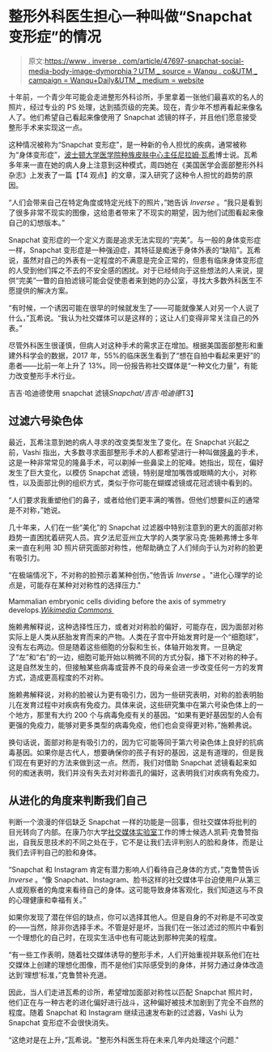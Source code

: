 # 整形外科医生担心一种叫做“Snapchat 变形症”的情况

> 原文:[https://www . inverse . com/article/47697-snapchat-social-media-body-image-dymorphia？UTM _ source = Wanqu . co&UTM _ campaign = Wanqu+Daily&UTM _ medium = website](https://www.inverse.com/article/47697-snapchat-social-media-body-image-dysmorphia?utm_source=wanqu.co&utm_campaign=Wanqu+Daily&utm_medium=website)

十年前，一个青少年可能会走进整形外科诊所，手里拿着一张他们最喜欢的名人的照片，经过专业的 PS 处理，达到插页级的完美。现在，青少年不想再看起来像名人了。他们希望自己看起来像使用了 Snapchat 滤镜的样子，并且他们愿意接受整形手术来实现这一点。

这种情况被称为“Snapchat 变形症”，是一种新的令人担忧的疾病，通常被称为“身体变形症”，[波士顿大学医学院种族皮肤中心主任尼拉姆·瓦希](http://www.bumc.bu.edu/derm/neelam-vashi-md/)博士说。瓦希多年来一直在她的病人身上注意到这种模式，周四她在《美国医学会面部整形外科杂志》上发表了一篇【T4 观点】的文章，深入研究了这种令人担忧的趋势的原因。

“人们会带来自己在特定角度或特定光线下的照片，”她告诉 *Inverse* 。“我只是看到了很多非常不现实的图像，这给患者带来了不现实的期望，因为他们试图看起来像自己的幻想版本。”

Snapchat 变形症的一个定义方面是追求无法实现的“完美”。与一般的身体变形症一样，Snapchat 变形症是一种强迫症，其特征是痴迷于身体外表的“缺陷”。瓦希说，虽然对自己的外表有一定程度的不满意是完全正常的，但患有临床身体变形症的人受到他们挥之不去的不安全感的困扰。对于已经倾向于这些想法的人来说，提供“完美”一瞥的自拍滤镜可能会促使患者来到她的办公室，寻找大多数外科医生不愿提供的解决方案。

“有时候，一个诱因可能在很早的时候就发生了——可能就像某人对另一个人说了什么，”瓦希说。“我认为社交媒体可以是这样的；这让人们变得非常关注自己的外表。”

尽管外科医生很谨慎，但病人对这种手术的需求正在增加。根据美国面部整形和重建外科学会的数据，2017 年，55%的临床医生看到了“想在自拍中看起来更好”的患者——比前一年上升了 13%。同一份报告称社交媒体是“一种文化力量”，有能力改变整形手术行业。



吉吉·哈迪德使用 snapchat 滤镜<cite class="hW6">Snapchat/吉吉·哈迪德</cite>T3】



## 过滤六号染色体

最近，瓦希注意到她的病人寻求的改变类型发生了变化。在 Snapchat 兴起之前，Vashi 指出，大多数寻求面部整形手术的人都希望进行一种叫做[隆鼻](https://www.inverse.com/article/34401-nose-job-rhinoplasty-body-dysmorphia-research)的手术，这是一种非常常见的隆鼻手术，可以剃掉一些鼻梁上的驼峰。她指出，现在，偏好发生了巨大变化，以模仿 Snapchat 滤镜，特别是增加嘴唇或眼睛的大小，对称性，以及面部比例的组织方式，类似于你可能在蝴蝶滤镜或花冠滤镜中看到的。

“人们要求我重塑他们的鼻子，或者给他们更丰满的嘴唇。但他们想要纠正的通常是不对称，”她说。

几十年来，人们在一些“美化”的 Snapchat 过滤器中特别注意到的更大的面部对称趋势一直困扰着研究人员。宾夕法尼亚州立大学的人类学家马克·施赖弗博士多年来一直在利用 3D 照片研究面部对称性，他帮助确立了人们倾向于认为对称的脸更有吸引力。

“在极端情况下，不对称的脸预示着某种创伤，”他告诉 *Inverse* 。"进化心理学的论点是，可能存在某种对对称性的选择压力."



Mammalian embryonic cells dividing before the axis of symmetry develops.<cite class="hW6">[Wikimedia Commons ](https://commons.wikimedia.org/wiki/File:Gray9.png)</cite>



施赖弗解释说，这种选择性压力，或者对对称脸的偏好，可能存在，因为面部对称实际上是人类从胚胎发育而来的产物。人类在子宫中开始发育时是一个“细胞球”，没有左右两边。但是随着这些细胞的分裂和生长，体轴开始发育。一旦确定了“左”和“右”的一边，细胞可能开始以稍微不同的方式分裂，播下不对称的种子。这是自然发生的，但接触某些病毒或营养不良的母亲会进一步改变任何一方的发育方式，造成更高程度的不对称。

施赖弗解释说，对称的脸被认为更有吸引力，因为一些研究表明，对称的脸表明胎儿在发育过程中对疾病有免疫力。具体来说，这些研究集中在第六号染色体上的一个地方，那里有大约 200 个与病毒免疫有关的基因。“如果有更好基因型的人会有更强的免疫力，能够对更多类型的病毒免疫，他们也会变得更对称，”施赖弗说。

换句话说，面部对称是有吸引力的，因为它可能等同于第六号染色体上良好的抗病毒基因。如果你是古代人，想要确保你的孩子有好的基因，这是有道理的，但是我们现在有更好的方法来做到这一点。然而，我们对借助 Snapchat 滤镜看起来如何的痴迷表明，我们并没有失去对对称面孔的偏好，这表明我们对疾病有免疫力。

## 从进化的角度来判断我们自己

判断一个浪漫的伴侣缺乏 Snapchat 一样的功能是一回事，但社交媒体将批判的目光转向了内部。在康乃尔大学[社交媒体实验室](http://sml.comm.cornell.edu)工作的博士候选人凯莉·克鲁赞指出，自我反思技术的不同之处在于，它不是让我们去评判别人的脸和身体，而是让我们去评判自己的脸和身体。

“Snapchat 和 Instagram 肯定有潜力影响人们看待自己身体的方式，”克鲁赞告诉 *Inverse* 。“像 Snapchat、Instagram、脸书这样的社交媒体平台迫使用户从第三人或观察者的角度来看待自己的身体。这可能导致身体客观化，我们知道这与不良的心理健康和幸福有关。”

如果你发现了潜在伴侣的缺点，你可以选择其他人。但是自身的不对称是不可改变的——当然，除非你选择手术。不管是好是坏，当我们在一张过滤过的照片中看到一个理想化的自己时，在现实生活中也有可能达到那种完美的程度。

“有一些工作表明，随着社交媒体诱导的整形手术，人们开始重视并联系他们在社交媒体上创建的理想化图像，而不是他们实际感受到的身体，并努力通过身体改造达到‘理想’标准，”克鲁赞补充道。

因此，当人们走进瓦希的诊所，希望增加面部对称性以匹配 Snapchat 照片时，他们正在与一种古老的进化偏好进行战斗，这种偏好被技术加剧到了完全不自然的程度。随着 Snapchat 和 Instagram 继续迅速发布新的过滤器，Vashi 认为 Snapchat 变形症不会很快消失。

“这绝对是在上升，”瓦希说。"整形外科医生将在未来几年内处理这个问题."